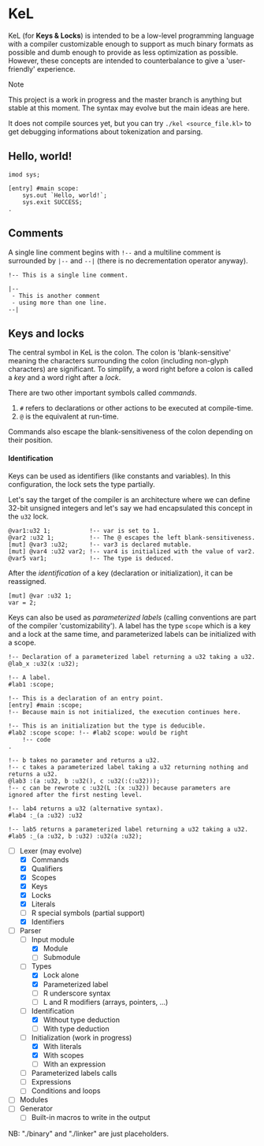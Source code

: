 # KeL
KeL (for **Keys & Locks**) is intended to be a low-level programming language with a compiler customizable enough to support as much binary formats as possible and dumb enough to provide as less optimization as possible. However, these concepts are intended to counterbalance to give a 'user-friendly' experience.

> [!NOTE]
> This project is a work in progress and the master branch is anything but stable at this moment. The syntax may evolve but the main ideas are here.
>
> It does not compile sources yet, but you can try `./kel <source_file.kl>` to get debugging informations about tokenization and parsing.

## Hello, world!
```
imod sys;

[entry] #main scope:
    sys.out `Hello, world!`;
    sys.exit SUCCESS;
.
```

## Comments
A single line comment begins with `!--` and a multiline comment is surrounded by `|--` and `--|` (there is no decrementation operator anyway).

```
!-- This is a single line comment.

|--
 - This is another comment
 - using more than one line.
--|
```

## Keys and locks
The central symbol in KeL is the colon. The colon is 'blank-sensitive' meaning the characters surrounding the colon (including non-glyph characters) are significant. To simplify, a word right before a colon is called a _key_ and a word right after a _lock_.

There are two other important symbols called _commands_.
1. `#` refers to declarations or other actions to be executed at compile-time.
2. `@` is the equivalent at run-time.

Commands also escape the blank-sensitiveness of the colon depending on their position.

#### Identification
Keys can be used as identifiers (like constants and variables). In this configuration, the lock sets the type partially.

Let's say the target of the compiler is an architecture where we can define 32-bit unsigned integers and let's say we had encapsulated this concept in the `u32` lock.
```
@var1:u32 1;           !-- var is set to 1.
@var2 :u32 1;          !-- The @ escapes the left blank-sensitiveness.
[mut] @var3 :u32;      !-- var3 is declared mutable.
[mut] @var4 :u32 var2; !-- var4 is initialized with the value of var2.
@var5 var1;            !-- The type is deduced.
```

After the _identification_ of a key (declaration or initialization), it can be reassigned.
```
[mut] @var :u32 1;
var = 2;
```

Keys can also be used as _parameterized labels_ (calling conventions are part of the compiler 'customizability'). A label has the type `scope` which is a key and a lock at the same time, and parameterized labels can be initialized with a scope.
```
!-- Declaration of a parameterized label returning a u32 taking a u32.
@lab_x :u32(x :u32);

!-- A label.
#lab1 :scope;

!-- This is a declaration of an entry point.
[entry] #main :scope;
!-- Because main is not initialized, the execution continues here.

!-- This is an initialization but the type is deducible.
#lab2 :scope scope: !-- #lab2 scope: would be right
    !-- code
.

!-- b takes no parameter and returns a u32.
!-- c takes a parameterized label taking a u32 returning nothing and returns a u32.
@lab3 :(a :u32, b :u32(), c :u32(:(:u32)));
!-- c can be rewrote c :u32(L :(x :u32)) because parameters are ignored after the first nesting level.

!-- lab4 returns a u32 (alternative syntax).
#lab4 :_(a :u32) :u32

!-- lab5 returns a parameterized label returning a u32 taking a u32.
#lab5 :_(a :u32, b :u32) :u32(a :u32);
```

- [ ] Lexer (may evolve)
    - [x] Commands
    - [x] Qualifiers
    - [x] Scopes
    - [x] Keys
    - [x] Locks
    - [x] Literals
    - [ ] R special symbols (partial support)
    - [x] Identifiers
- [ ] Parser
    - [ ] Input module
        - [x] Module
        - [ ] Submodule
    - [ ] Types
        - [x] Lock alone
        - [x] Parameterized label
        - [ ] R underscore syntax
        - [ ] L and R modifiers (arrays, pointers, ...)
    - [ ] Identification
        - [x] Without type deduction
        - [ ] With type deduction
    - [ ] Initialization (work in progress)
        - [x] With literals
        - [x] With scopes
        - [ ] With an expression
    - [ ] Parameterized labels calls
    - [ ] Expressions
    - [ ] Conditions and loops
- [ ] Modules
- [ ] Generator
    - [ ] Built-in macros to write in the output

NB: "./binary" and "./linker" are just placeholders.

